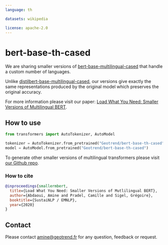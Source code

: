 ```yaml
---
language: th

datasets: wikipedia

license: apache-2.0
---
```


# bert-base-th-cased

We are sharing smaller versions of [bert-base-multilingual-cased](https://huggingface.co/bert-base-multilingual-cased) that handle a custom number of languages.

Unlike [distilbert-base-multilingual-cased](https://huggingface.co/distilbert-base-multilingual-cased), our versions give exactly the same representations produced by the original model which preserves the original accuracy.

For more information please visit our paper: [Load What You Need: Smaller Versions of Multilingual BERT](https://www.aclweb.org/anthology/2020.sustainlp-1.16.pdf).

## How to use

```python
from transformers import AutoTokenizer, AutoModel

tokenizer = AutoTokenizer.from_pretrained("Geotrend/bert-base-th-cased")
model = AutoModel.from_pretrained("Geotrend/bert-base-th-cased")

```

To generate other smaller versions of multilingual transformers please visit [our Github repo](https://github.com/Geotrend-research/smaller-transformers).

### How to cite

```bibtex
@inproceedings{smallermbert,
  title={Load What You Need: Smaller Versions of Mutlilingual BERT},
  author={Abdaoui, Amine and Pradel, Camille and Sigel, Grégoire},
  booktitle={SustaiNLP / EMNLP},
  year={2020}
}
```

## Contact 

Please contact amine@geotrend.fr for any question, feedback or request.
